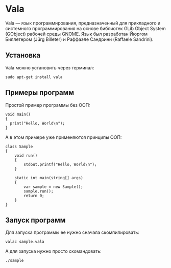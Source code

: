 # Vala

Vala — язык программирования, предназначенный для прикладного и системного программирования на основе библиотек GLib Object System (GObject) рабочей среды GNOME. 
Язык был разработан Йюргом Биллетером (Jürg Billeter) и Раффаэле Сандрини (Raffaele Sandrini).

## Установка

Vala можно установить через терминал:

```shell
sudo apt-get install vala
```
## Примеры программ

Простой пример программы без ООП:

```vala
void main()
{
  print("Hello, World\n");
}
```
А в этом примере уже применяются принципы ООП:

```vala
class Sample
{
    void run()
    {
        stdout.printf("Hello, World\n");
    }
 
    static int main(string[] args)
    {
        var sample = new Sample();
        sample.run();
        return 0;
    }
}
```
## Запуск программ

Для запуска программы ее нужно сначала скомпилировать:

```shell
valac sample.vala
```
А для запуска нужно просто скомандовать:

```shell
./sample
```
